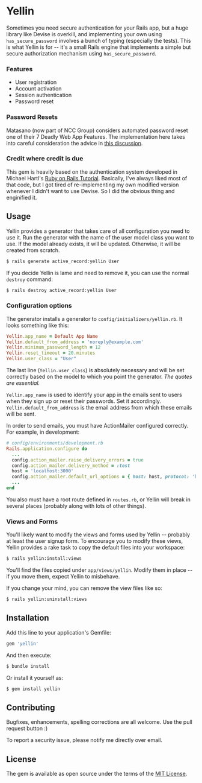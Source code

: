 # Yellin
Sometimes you need secure authentication for your Rails app, but a huge library like Devise is overkill, and implementing your own using `has_secure_password` involves a bunch of typing (especially the tests). This is what Yellin is for -- it's a small Rails engine that implements a simple but secure authorization mechanism using `has_secure_password`.

### Features
* User registration
* Account activation
* Session authentication
* Password reset

### Password Resets
Matasano (now part of NCC Group) considers automated password reset one of their 7 Deadly Web App Features. The implementation here takes into careful consideration the advice in [this discussion](https://news.ycombinator.com/item?id=5033513).

### Credit where credit is due
This gem is heavily based on the authentication system developed in Michael Hartl's [Ruby on Rails Tutorial](http://railstutorial.org). Basically, I've always liked most of that code, but I got tired of re-implementing my own modified version whenever I didn't want to use Devise. So I did the obvious thing and enginified it.

## Usage
Yellin provides a generator that takes care of all configuration you need to use it. Run the generator with the name of the user model class you want to use. If the model already exists, it will be updated. Otherwise, it will be created from scratch.

```bash
$ rails generate active_record:yellin User
```

If you decide Yellin is lame and need to remove it, you can use the normal `destroy` command:

```bash
$ rails destroy active_record:yellin User
```

### Configuration options
The generator installs a generator to `config/initializers/yellin.rb`. It looks something like this:

```ruby
Yellin.app_name = Default App Name
Yellin.default_from_address = 'noreply@example.com'
Yellin.minimum_password_length = 12
Yellin.reset_timeout = 20.minutes
Yellin.user_class = "User"
```

The last line (`Yellin.user_class`) is absolutely necessary and will be set correctly based on the model to which you point the generator. *The quotes are essential.*

`Yellin.app_name` is used to identify your app in the emails sent to users when they sign up or reset their passwords. Set it accordingly. `Yellin.default_from_address` is the email address from which these emails will be sent.

In order to send emails, you must have ActionMailer configured correctly. For example, in development:

```ruby
# config/environments/development.rb
Rails.application.configure do
  ...
  config.action_mailer.raise_delivery_errors = true
  config.action_mailer.delivery_method = :test
  host = 'localhost:3000'
  config.action_mailer.default_url_options = { host: host, protocol: 'http' }
  ...
end
```

You also must have a root route defined in `routes.rb`, or Yellin will break in several places (probably along with lots of other things).

### Views and Forms
You'll likely want to modify the views and forms used by Yellin -- probably at least the user signup form. To encourage you to modify these views, Yellin provides a rake task to copy the default files into your workspace:

```bash
$ rails yellin:install:views
```

You'll find the files copied under `app/views/yellin`. Modify them in place -- if you move them, expect Yellin to misbehave.

If you change your mind, you can remove the view files like so:

```bash
$ rails yellin:uninstall:views
```

## Installation
Add this line to your application's Gemfile:

```ruby
gem 'yellin'
```

And then execute:
```bash
$ bundle install
```

Or install it yourself as:
```bash
$ gem install yellin
```

## Contributing
Bugfixes, enhancements, spelling corrections are all welcome. Use the pull request button :)

To report a security issue, please notify me directly over email.

## License
The gem is available as open source under the terms of the [MIT License](http://opensource.org/licenses/MIT).
